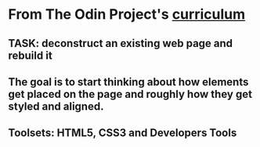 # From The Odin Project's [curriculum](http://www.theodinproject.com/courses/web-development-101/lessons/html-css)

## TASK: deconstruct an existing web page and rebuild it
## The goal is to start thinking about how elements get placed on the page and roughly how they get styled and aligned.
## Toolsets: HTML5, CSS3 and Developers Tools 

